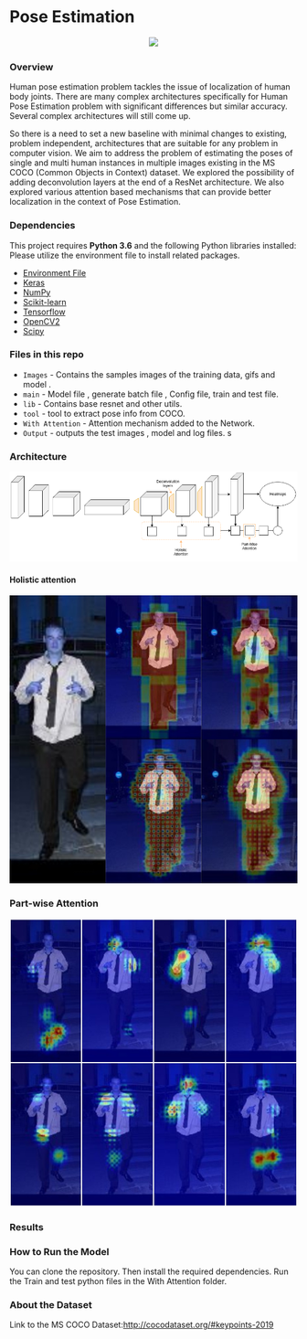 # Pose Estimation

<p align="center">
<img src="https://github.com/akmeraki/Pose_estimation/blob/master/Images/Pose_estimation.gif">
</p>


### Overview
Human pose estimation problem tackles the issue of localization of human body joints. There
are many complex architectures specifically for Human Pose Estimation problem with significant
differences but similar accuracy. Several complex architectures will still come up.

So there is a need to set a new baseline with minimal changes to existing, problem independent, architectures that are suitable for any problem in computer vision. We aim to address the problem of
estimating the poses of single and multi human instances in multiple images existing in the MS
COCO (Common Objects in Context) dataset. We explored the possibility of adding deconvolution layers at the end of a ResNet architecture. We also explored various attention based mechanisms that can provide better localization in the context of Pose Estimation.

### Dependencies

This project requires **Python 3.6** and the following Python libraries installed:
Please utilize the environment file to install related packages.

- [Environment File](https://github.com/akmeraki/Behavioral-Cloning-Udacity/tree/master/Environment)
- [Keras](https://keras.io/)
- [NumPy](http://www.numpy.org/)
- [Scikit-learn](http://scikit-learn.org/)
- [Tensorflow](https://www.tensorflow.org/)
- [OpenCV2](http://opencv.org/)
- [Scipy](https://www.scipy.org)

### Files in this repo
- `Images` - Contains the samples images of the training data, gifs and model .
- `main` - Model file , generate batch file , Config file, train and test file.
- `lib` - Contains base resnet and other utils.
- `tool` - tool to extract pose info from COCO.
- `With Attention` - Attention mechanism added to the Network.
- `Output` - outputs the test images , model and log files.
s
### Architecture
<p align="center">
<img src="https://github.com/akmeraki/Pose_estimation/blob/master/Images/DL.png">
</p>

#### Holistic attention
<p align="center">
<img src="https://github.com/akmeraki/Pose_estimation/blob/master/Images/attention_viz_com.jpg">
</p>

### Part-wise Attention
<p align="center">
<img src="https://github.com/akmeraki/Pose_estimation/blob/master/Images/pjimage.jpg">
</p>

### Results

### How to Run the Model
You can clone the repository. Then install the required dependencies. Run the Train and test python files in the With Attention folder.


### About the Dataset

Link to the MS COCO Dataset:http://cocodataset.org/#keypoints-2019

